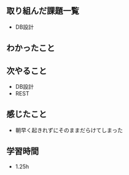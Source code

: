 ## 取り組んだ課題一覧  
- DB設計

## わかったこと


## 次やること
- DB設計
- REST

## 感じたこと
- 朝早く起きれずにそのままだらけてしまった

## 学習時間
- 1.25h
